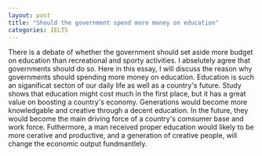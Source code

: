 ```yaml
---
layout: post
title: "Should the government spend more money on education"
categories: IELTS
---
```

There is a debate of whether the government should set aside more budget on education than recreational and sporty activities. I abselutely agree that governments should do so. Here in this essay, I will discuss the reason why  governments should spending more money on education.
Education is such an siganificat secton of our daily life as well as a country's future. Study shows that education might cost much in the first place, but it has a great value on boosting a country's economy. Generations would become more knowledgable and creative through a decent education. In the future, they would become the main driving force of a country's comsumer base and work force. Futhermore, a man received proper education would likely to be more cerative and productive, and a generation of creative people, will change the economic output fundmantlely.